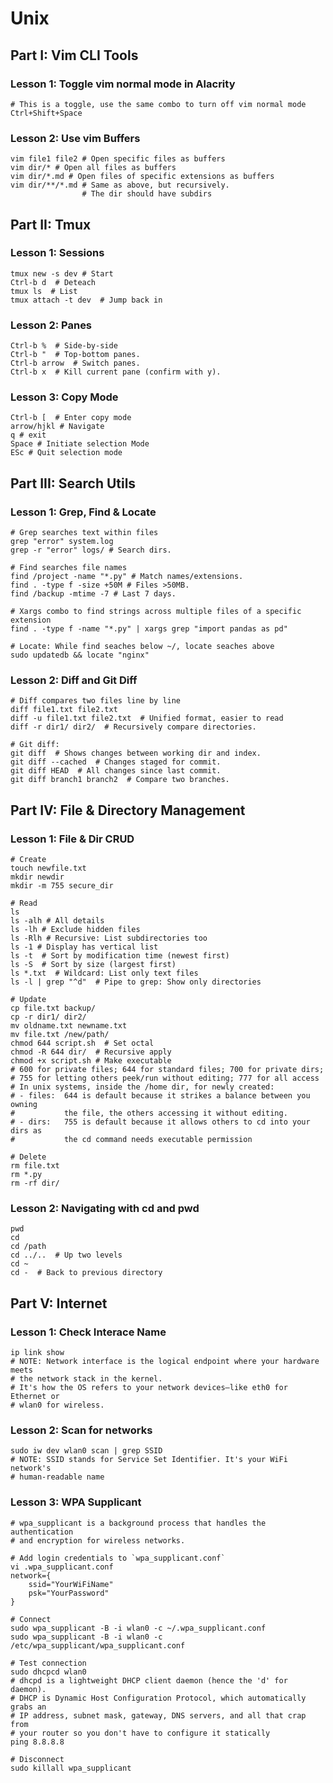 # Unix

## Part I: Vim CLI Tools

### Lesson 1: Toggle vim normal mode in Alacrity

    # This is a toggle, use the same combo to turn off vim normal mode
    Ctrl+Shift+Space

### Lesson 2: Use vim Buffers

    vim file1 file2 # Open specific files as buffers
    vim dir/* # Open all files as buffers
    vim dir/*.md # Open files of specific extensions as buffers
    vim dir/**/*.md # Same as above, but recursively. 
                    # The dir should have subdirs

## Part II: Tmux

### Lesson 1: Sessions

    tmux new -s dev # Start
    Ctrl-b d  # Deteach 
    tmux ls  # List 
    tmux attach -t dev  # Jump back in

### Lesson 2: Panes

    Ctrl-b %  # Side-by-side
    Ctrl-b "  # Top-bottom panes.
    Ctrl-b arrow  # Switch panes.
    Ctrl-b x  # Kill current pane (confirm with y).

### Lesson 3:  Copy Mode

    Ctrl-b [  # Enter copy mode 
    arrow/hjkl # Navigate 
    q # exit
    Space # Initiate selection Mode
    ESc # Quit selection mode 

## Part III: Search Utils

### Lesson 1: Grep, Find & Locate

    # Grep searches text within files
    grep "error" system.log
    grep -r "error" logs/ # Search dirs.

    # Find searches file names
    find /project -name "*.py" # Match names/extensions.
    find . -type f -size +50M # Files >50MB.
    find /backup -mtime -7 # Last 7 days.

    # Xargs combo to find strings across multiple files of a specific extension
    find . -type f -name "*.py" | xargs grep "import pandas as pd"

    # Locate: While find seaches below ~/, locate seaches above 
    sudo updatedb && locate "nginx"

### Lesson 2: Diff and Git Diff

    # Diff compares two files line by line
    diff file1.txt file2.txt  
    diff -u file1.txt file2.txt  # Unified format, easier to read 
    diff -r dir1/ dir2/  # Recursively compare directories.

    # Git diff: 
    git diff  # Shows changes between working dir and index.
    git diff --cached  # Changes staged for commit.
    git diff HEAD  # All changes since last commit.
    git diff branch1 branch2  # Compare two branches.

## Part IV: File & Directory Management

### Lesson 1: File & Dir CRUD

    # Create
    touch newfile.txt  
    mkdir newdir  
    mkdir -m 755 secure_dir  

    # Read
    ls
    ls -alh # All details
    ls -lh # Exclude hidden files
    ls -Rlh # Recursive: List subdirectories too
    ls -1 # Display has vertical list
    ls -t  # Sort by modification time (newest first)
    ls -S  # Sort by size (largest first)
    ls *.txt  # Wildcard: List only text files
    ls -l | grep "^d"  # Pipe to grep: Show only directories

    # Update
    cp file.txt backup/  
    cp -r dir1/ dir2/  
    mv oldname.txt newname.txt  
    mv file.txt /new/path/  
    chmod 644 script.sh  # Set octal 
    chmod -R 644 dir/  # Recursive apply
    chmod +x script.sh # Make executable
    # 600 for private files; 644 for standard files; 700 for private dirs; 
    # 755 for letting others peek/run without editing; 777 for all access
    # In unix systems, inside the /home dir, for newly created:
    # - files:  644 is default because it strikes a balance between you owning 
    #           the file, the others accessing it without editing.
    # - dirs:   755 is default because it allows others to cd into your dirs as 
    #           the cd command needs executable permission

    # Delete
    rm file.txt  
    rm *.py
    rm -rf dir/  

### Lesson 2: Navigating with cd and pwd

    pwd  
    cd  
    cd /path
    cd ../..  # Up two levels
    cd ~  
    cd -  # Back to previous directory

## Part V: Internet

### Lesson 1: Check Interace Name

    ip link show
    # NOTE: Network interface is the logical endpoint where your hardware meets 
    # the network stack in the kernel. 
    # It's how the OS refers to your network devices—like eth0 for Ethernet or 
    # wlan0 for wireless.

### Lesson 2: Scan for networks

    sudo iw dev wlan0 scan | grep SSID
    # NOTE: SSID stands for Service Set Identifier. It's your WiFi network's 
    # human-readable name

### Lesson 3: WPA Supplicant

    # wpa_supplicant is a background process that handles the authentication 
    # and encryption for wireless networks. 

    # Add login credentials to `wpa_supplicant.conf`
    vi .wpa_supplicant.conf
    network={
        ssid="YourWiFiName"
        psk="YourPassword"
    }

    # Connect
    sudo wpa_supplicant -B -i wlan0 -c ~/.wpa_supplicant.conf
    sudo wpa_supplicant -B -i wlan0 -c /etc/wpa_supplicant/wpa_supplicant.conf

    # Test connection
    sudo dhcpcd wlan0 
    # dhcpd is a lightweight DHCP client daemon (hence the 'd' for daemon). 
    # DHCP is Dynamic Host Configuration Protocol, which automatically grabs an
    # IP address, subnet mask, gateway, DNS servers, and all that crap from 
    # your router so you don't have to configure it statically
    ping 8.8.8.8

    # Disconnect
    sudo killall wpa_supplicant
